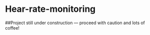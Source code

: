 # Hear-rate-monitoring
##Project still under construction — proceed with caution and lots of coffee!
